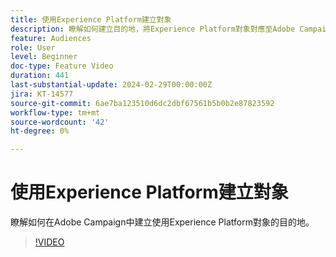 ```yaml
---
title: 使用Experience Platform建立對象
description: 瞭解如何建立目的地，將Experience Platform對象對應至Adobe Campaign。
feature: Audiences
role: User
level: Beginner
doc-type: Feature Video
duration: 441
last-substantial-update: 2024-02-29T00:00:00Z
jira: KT-14577
source-git-commit: 6ae7ba123510d6dc2dbf67561b5b0b2e87823592
workflow-type: tm+mt
source-wordcount: '42'
ht-degree: 0%

---
```



# 使用Experience Platform建立對象

瞭解如何在Adobe Campaign中建立使用Experience Platform對象的目的地。

>[!VIDEO](https://video.tv.adobe.com/v/3427635/?learn=on)

